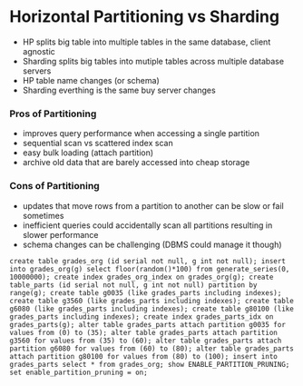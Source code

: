 # Horizontal Partitioning vs Sharding

- HP splits big table into multiple tables in the same database, client agnostic
- Sharding splits big tables into mutiple tables across multiple database servers
- HP table name changes (or schema)
- Sharding everthing is the same buy server changes

### Pros of Partitioning
- improves query performance when accessing a single partition
- sequential scan vs scattered index scan
- easy bulk loading (attach partition)
- archive old data that are barely accessed into cheap storage

### Cons of Partitioning
- updates that move rows from a partition to another can be slow or fail sometimes
- inefficient queries could accidentally scan all partitions resulting in slower performance
- schema changes can be challenging (DBMS could manage it though)


`
create table grades_org (id serial not null, g int not null);
insert into grades_org(g) select floor(random()*100) from generate_series(0, 10000000);
create index grades_org_index on grades_org(g);
create table_parts (id serial not null, g int not null) partition by range(g);
create table g0035 (like grades_parts including indexes);
create table g3560 (like grades_parts including indexes);
create table g6080 (like grades_parts including indexes);
create table g80100 (like grades_parts including indexes);
create index grades_parts_idx on grades_parts(g);
alter table grades_parts attach partition g0035 for values from (0) to (35);
alter table grades_parts attach partition g3560 for values from (35) to (60);
alter table grades_parts attach partition g6080 for values from (60) to (80);
alter table grades_parts attach partition g80100 for values from (80) to (100);
insert into grades_parts select * from grades_org;
show ENABLE_PARTITION_PRUNING;
set enable_partition_pruning = on;
`